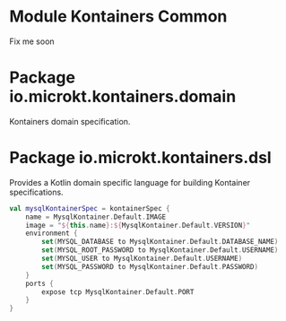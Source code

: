 # Module Kontainers Common

Fix me soon

# Package io.microkt.kontainers.domain

Kontainers domain specification.

# Package io.microkt.kontainers.dsl

Provides a Kotlin domain specific language for building Kontainer specifications.

```kotlin
val mysqlKontainerSpec = kontainerSpec {
    name = MysqlKontainer.Default.IMAGE
    image = "${this.name}:${MysqlKontainer.Default.VERSION}"
    environment {
        set(MYSQL_DATABASE to MysqlKontainer.Default.DATABASE_NAME)
        set(MYSQL_ROOT_PASSWORD to MysqlKontainer.Default.USERNAME)
        set(MYSQL_USER to MysqlKontainer.Default.USERNAME)
        set(MYSQL_PASSWORD to MysqlKontainer.Default.PASSWORD)
    }
    ports {
        expose tcp MysqlKontainer.Default.PORT
    }
}
```

